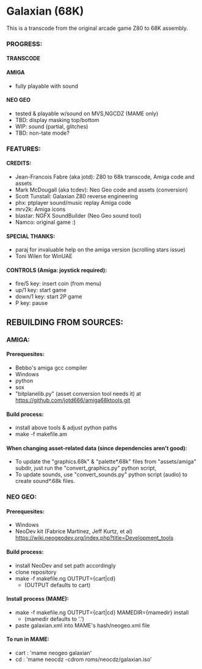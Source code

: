 # Galaxian (68K)

This is a transcode from the original arcade game Z80 to 68K assembly.


### PROGRESS:

#### TRANSCODE

#### AMIGA

- fully playable with sound

#### NEO GEO

- tested & playable w/sound on MVS,NGCDZ (MAME only)
- TBD: display masking top/bottom
- WIP: sound (partial, glitches)
- TBD: non-tate mode?

### FEATURES:

#### CREDITS:

- Jean-Francois Fabre (aka jotd): Z80 to 68k transcode, Amiga code and assets
- Mark McDougall (aka tcdev): Neo Geo code and assets (conversion)
- Scott Tunstall: Galaxian Z80 reverse engineering
- phx: ptplayer sound/music replay Amiga code
- mrv2k: Amiga icons
- blastar: NGFX SoundBuilder (Neo Geo sound tool)
- Namco: original game :)

#### SPECIAL THANKS:

- paraj for invaluable help on the amiga version (scrolling stars issue)
- Toni Wilen for WinUAE

#### CONTROLS (Amiga: joystick required):

- fire/5 key: insert coin (from menu)
- up/1 key: start game
- down/1 key: start 2P game
- P key: pause

## REBUILDING FROM SOURCES:

### AMIGA:

#### Prerequesites:

- Bebbo's amiga gcc compiler
- Windows
- python
- sox
- "bitplanelib.py" (asset conversion tool needs it) at https://github.com/jotd666/amiga68ktools.git

#### Build process:

- install above tools & adjust python paths
- make -f makefile.am

#### When changing asset-related data (since dependencies aren't good):

- To update the "graphics.68k" & "palette*.68k" files from "assets/amiga" subdir, 
  just run the "convert_graphics.py" python script, 
- To update sounds, use "convert_sounds.py"
  python script (audio) to create sound*.68k files.

### NEO GEO:

#### Prerequesites:

- Windows
- NeoDev kit (Fabrice Martinez, Jeff Kurtz, et al)  
  https://wiki.neogeodev.org/index.php?title=Development_tools

#### Build process:

- install NeoDev and set path accordingly
- clone repository
- make -f makefile.ng OUTPUT={cart|cd}
  - (OUTPUT defaults to cart)
  
#### Install process (MAME):

- make -f makefile.ng OUTPUT={cart|cd} MAMEDIR={mamedir} install
  - (mamedir defaults to '.')
- paste galaxian.xml into MAME's hash/neogeo.xml file

#### To run in MAME:

- cart : 'mame neogeo galaxian'
- cd : 'mame neocdz -cdrom roms/neocdz/galaxian.iso'
  
